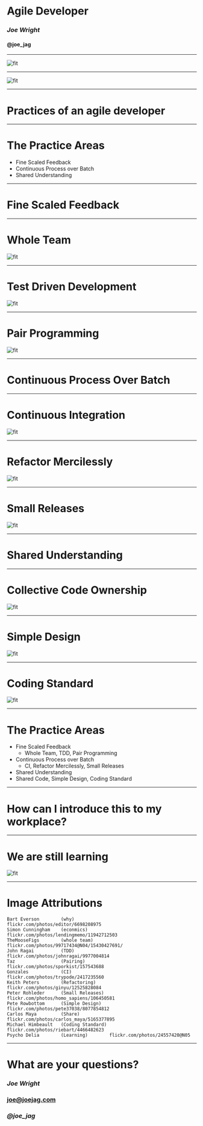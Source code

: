 # Agile Developer

### *Joe Wright*
#### __@joe_jag__

---

![fit](images/why.jpg)

----

![fit](images/economics.jpg)

---
# Practices of an agile developer

----
# The Practice Areas

* Fine Scaled Feedback
* Continuous Process over Batch
* Shared Understanding

----

# Fine Scaled Feedback

----

# Whole Team

![fit](images/whole_team.jpg)

----

# Test Driven Development

![fit](images/tdd.jpg)

----

# Pair Programming

![fit](images/pairing.jpg)

----

# Continuous Process Over Batch

-----


# Continuous Integration

![fit](images/ci.jpg)

-----


# Refactor Mercilessly

![fit](images/refactor.jpg)

-----


# Small Releases

![fit](images/small.jpg)

-----
# Shared Understanding

-----

# Collective Code Ownership

![fit](images/share.jpg)

-----

# Simple Design

![fit](images/simple.jpg)

-----

# Coding Standard

![fit](images/standard.jpg)

----
# The Practice Areas

* Fine Scaled Feedback
  * Whole Team, TDD, Pair Programming
* Continuous Process over Batch
  * CI, Refactor Mercilessly, Small Releases
* Shared Understanding
 * Shared Code, Simple Design, Coding Standard

-----
# How can I introduce this to my workplace?

-----
# We are still learning

![fit](images/learn.jpg)

----

# Image Attributions

```
Bart Everson        (why)             flickr.com/photos/editor/6698208975
Simon Cunningham    (econmics)        flickr.com/photos/lendingmemo/11942712503
TheMooseFigs        (whole team)      flickr.com/photos/99717434@N04/15430427691/
John Ragai          (TDD)             flickr.com/photos/johnragai/9977004814
Taz                 (Pairing)         flickr.com/photos/sporkist/157543688
Gonzales            (CI)              flickr.com/photos/trypode/2417235560
Keith Peters        (Refactoring)     flickr.com/photos/ginyu/12525828084
Peter Rohleder      (Small Releases)  flickr.com/photos/homo_sapiens/106450581
Pete Rowbottom      (Simple Design)   flickr.com/photos/pete37038/8077854812 
Carlos Maya         (Share)           flickr.com/photos/carlos_maya/5165377895
Michael Himbeault   (Coding Standard) flickr.com/photos/riebart/4466482623
Psycho Delia        (Learning)        flickr.com/photos/24557420@N05
```

-----
# What are your questions?

### *Joe Wright* 
### joe@joejag.com
### *@joe_jag*




